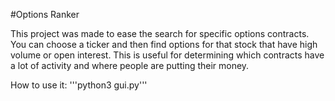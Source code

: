 #Options Ranker

This project was made to ease the search for specific options contracts. You can choose a ticker and then find options for that stock that have high volume or open interest.
This is useful for determining which contracts have a lot of activity and where people are putting their money.

How to use it: 
'''python3 gui.py'''
